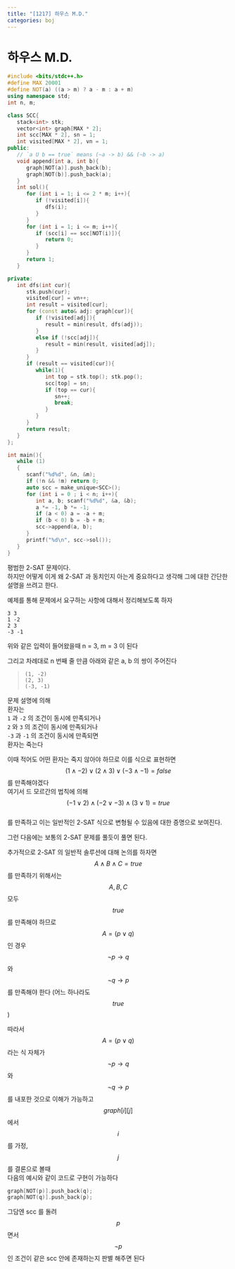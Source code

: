 ```yaml
---
title: "[1217] 하우스 M.D."
categories: boj
---
```


# 하우스 M.D.

```c++
#include <bits/stdc++.h>
#define MAX 20001
#define NOT(a) ((a > m) ? a - m : a + m)
using namespace std;
int n, m;

class SCC{
   stack<int> stk;
   vector<int> graph[MAX * 2];
   int scc[MAX * 2], sn = 1;
   int visited[MAX * 2], vn = 1;
public:
   // `a U b == true` means (~a -> b) && (~b -> a)
   void append(int a, int b){
      graph[NOT(a)].push_back(b);
      graph[NOT(b)].push_back(a);
   }
   int sol(){
      for (int i = 1; i <= 2 * m; i++){
         if (!visited[i]){
            dfs(i);
         }
      }
      for (int i = 1; i <= m; i++){
         if (scc[i] == scc[NOT(i)]){
            return 0;
         }
      }
      return 1;
   }

private:
   int dfs(int cur){
      stk.push(cur);
      visited[cur] = vn++;
      int result = visited[cur];
      for (const auto& adj: graph[cur]){
         if (!visited[adj]){
            result = min(result, dfs(adj));
         }
         else if (!scc[adj]){
            result = min(result, visited[adj]);
         }
      }
      if (result == visited[cur]){
         while(1){
            int top = stk.top(); stk.pop();
            scc[top] = sn;
            if (top == cur){
               sn++;
               break;
            }
         }
      }
      return result;
   }
};

int main(){
   while (1)
   {
      scanf("%d%d", &n, &m);
      if (!n && !m) return 0;
      auto scc = make_unique<SCC>();
      for (int i = 0 ; i < n; i++){
         int a, b; scanf("%d%d", &a, &b);
         a *= -1, b *= -1;
         if (a < 0) a = -a + m;
         if (b < 0) b = -b + m;
         scc->append(a, b);
      }
      printf("%d\n", scc->sol());
   }
}
```

평범한 2-SAT 문제이다.  
하지만 어떻게 이게 왜 2-SAT 과 동치인지 아는게 중요하다고 생각해 그에 대한 간단한 설명을 쓰려고 한다.

예제를 통해 문제에서 요구하는 사항에 대해서 정리해보도록 하자

```
3 3
1 -2
2 3
-3 -1
```

위와 같은 입력이 들어왔을때 n = 3, m = 3 이 된다

그리고 차례대로 n 번째 줄 만큼 아래와 같은 a, b 의 쌍이 주어진다

> `(1, -2)`  
> `(2, 3)`  
> `(-3, -1)`

문제 설명에 의해  
환자는  
`1` 과 `-2` 의 조건이 동시에 만족되거나  
`2` 와 `3` 의 조건이 동시에 만족되거나  
`-3` 과 `-1` 의 조건이 동시에 만족되면  
환자는 죽는다

이때 적어도 어떤 환자는 죽지 않아야 하므로 이를 식으로 표현하면  
$$(1\wedge-2)\vee(2\wedge3)\vee(-3\wedge-1) = false$$
를 만족해야겠다  
여기서 드 모르간의 법칙에 의해  
$$(-1\vee2)\wedge(-2\vee-3)\wedge(3\vee1) = true$$  
를 만족하고
이는 일반적인 2-SAT 식으로 변형될 수 있음에 대한 증명으로 보여진다.

그런 다음에는 보통의 2-SAT 문제를 풀듯이 풀면 된다.

추가적으로 2-SAT 의 일반적 솔루션에 대해 논의를 하자면  
$$A\wedge B\wedge C = true$$ 를 만족하기 위해서는 $$A, B, C$$ 모두 $$true$$ 를 만족해야 하므로  
$$A = (p \vee q)$$ 인 경우 $$\neg{p} \rightarrow q$$ 와 $$\neg{q} \rightarrow p$$ 를 만족해야 한다 (어느 하나라도 $$true$$)

따라서 $$A = (p \vee q)$$ 라는 식 자체가 $$\neg{p} \rightarrow q$$ 와 $$\neg{q} \rightarrow p$$ 를 내포한 것으로 이해가 가능하고  
$$graph[i][j]$$ 에서 $$i$$ 를 가정, $$j$$ 를 결론으로 볼때  
다음의 예시와 같이 코드로 구현이 가능하다

```c++
graph[NOT(p)].push_back(q);
graph[NOT(q)].push_back(p);
```

그담엔 scc 를 돌려 $$p$$ 면서 $$\neg{p}$$ 인 조건이 같은 scc 안에 존재하는지 판별 해주면 된다
